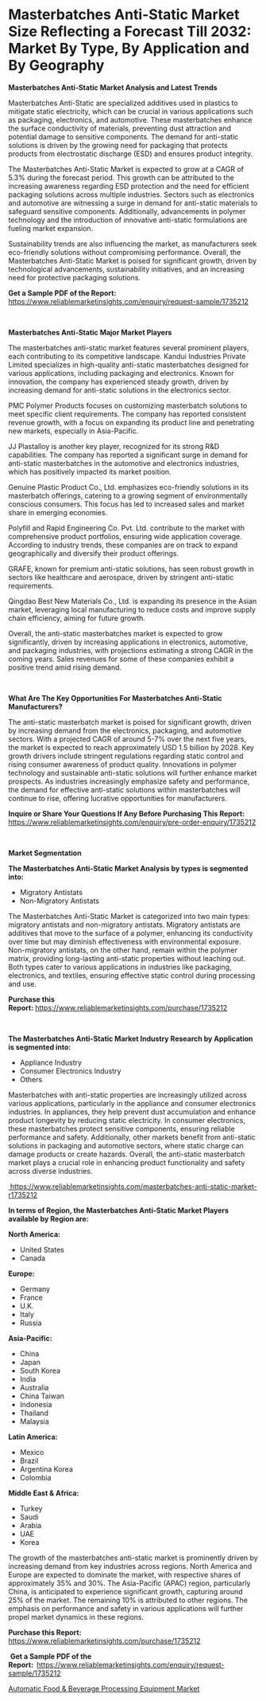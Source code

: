 <p><h1>Masterbatches Anti-Static Market Size Reflecting a Forecast Till 2032: Market By Type, By Application and By Geography</h1></p><p><strong>Masterbatches Anti-Static Market Analysis and Latest Trends</strong></p>
<p><p>Masterbatches Anti-Static are specialized additives used in plastics to mitigate static electricity, which can be crucial in various applications such as packaging, electronics, and automotive. These masterbatches enhance the surface conductivity of materials, preventing dust attraction and potential damage to sensitive components. The demand for anti-static solutions is driven by the growing need for packaging that protects products from electrostatic discharge (ESD) and ensures product integrity.</p><p>The Masterbatches Anti-Static Market is expected to grow at a CAGR of 5.3% during the forecast period. This growth can be attributed to the increasing awareness regarding ESD protection and the need for efficient packaging solutions across multiple industries. Sectors such as electronics and automotive are witnessing a surge in demand for anti-static materials to safeguard sensitive components. Additionally, advancements in polymer technology and the introduction of innovative anti-static formulations are fueling market expansion.</p><p>Sustainability trends are also influencing the market, as manufacturers seek eco-friendly solutions without compromising performance. Overall, the Masterbatches Anti-Static Market is poised for significant growth, driven by technological advancements, sustainability initiatives, and an increasing need for protective packaging solutions.</p></p>
<p><strong>Get a Sample PDF of the Report:&nbsp;</strong> <a href="https://www.reliablemarketinsights.com/enquiry/request-sample/1735212?utm_campaign=1937&utm_medium=2&utm_source=Github&utm_content=ia&utm_term=25032025&utm_id=masterbatches-anti-static">https://www.reliablemarketinsights.com/enquiry/request-sample/1735212</a></p>
<p>&nbsp;</p>
<p><strong>Masterbatches Anti-Static Major Market Players</strong></p>
<p><p>The masterbatches anti-static market features several prominent players, each contributing to its competitive landscape. Kandui Industries Private Limited specializes in high-quality anti-static masterbatches designed for various applications, including packaging and electronics. Known for innovation, the company has experienced steady growth, driven by increasing demand for anti-static solutions in the electronics sector.</p><p>PMC Polymer Products focuses on customizing masterbatch solutions to meet specific client requirements. The company has reported consistent revenue growth, with a focus on expanding its product line and penetrating new markets, especially in Asia-Pacific.</p><p>JJ Plastalloy is another key player, recognized for its strong R&D capabilities. The company has reported a significant surge in demand for anti-static masterbatches in the automotive and electronics industries, which has positively impacted its market position.</p><p>Genuine Plastic Product Co., Ltd. emphasizes eco-friendly solutions in its masterbatch offerings, catering to a growing segment of environmentally conscious consumers. This focus has led to increased sales and market share in emerging economies.</p><p>Polyfill and Rapid Engineering Co. Pvt. Ltd. contribute to the market with comprehensive product portfolios, ensuring wide application coverage. According to industry trends, these companies are on track to expand geographically and diversify their product offerings.</p><p>GRAFE, known for premium anti-static solutions, has seen robust growth in sectors like healthcare and aerospace, driven by stringent anti-static requirements.</p><p>Qingdao Best New Materials Co., Ltd. is expanding its presence in the Asian market, leveraging local manufacturing to reduce costs and improve supply chain efficiency, aiming for future growth.</p><p>Overall, the anti-static masterbatches market is expected to grow significantly, driven by increasing applications in electronics, automotive, and packaging industries, with projections estimating a strong CAGR in the coming years. Sales revenues for some of these companies exhibit a positive trend amid rising demand.</p></p>
<p>&nbsp;</p>
<p><strong>What Are The Key Opportunities For Masterbatches Anti-Static Manufacturers?</strong></p>
<p><p>The anti-static masterbatch market is poised for significant growth, driven by increasing demand from the electronics, packaging, and automotive sectors. With a projected CAGR of around 5-7% over the next five years, the market is expected to reach approximately USD 1.5 billion by 2028. Key growth drivers include stringent regulations regarding static control and rising consumer awareness of product quality. Innovations in polymer technology and sustainable anti-static solutions will further enhance market prospects. As industries increasingly emphasize safety and performance, the demand for effective anti-static solutions within masterbatches will continue to rise, offering lucrative opportunities for manufacturers.</p></p>
<p><strong>Inquire or Share Your Questions If Any Before Purchasing This Report:</strong> <a href="https://www.reliablemarketinsights.com/enquiry/pre-order-enquiry/1735212?utm_campaign=1937&utm_medium=2&utm_source=Github&utm_content=ia&utm_term=25032025&utm_id=masterbatches-anti-static">https://www.reliablemarketinsights.com/enquiry/pre-order-enquiry/1735212</a></p>
<p>&nbsp;</p>
<p><strong>Market Segmentation</strong></p>
<p><strong>The Masterbatches Anti-Static Market Analysis by types is segmented into:</strong></p>
<p><ul><li>Migratory Antistats</li><li>Non-Migratory Antistats</li></ul></p>
<p><p>The Masterbatches Anti-Static Market is categorized into two main types: migratory antistats and non-migratory antistats. Migratory antistats are additives that move to the surface of a polymer, enhancing its conductivity over time but may diminish effectiveness with environmental exposure. Non-migratory antistats, on the other hand, remain within the polymer matrix, providing long-lasting anti-static properties without leaching out. Both types cater to various applications in industries like packaging, electronics, and textiles, ensuring effective static control during processing and use.</p></p>
<p><strong>Purchase this Report:&nbsp;</strong><a href="https://www.reliablemarketinsights.com/purchase/1735212?utm_campaign=1937&utm_medium=2&utm_source=Github&utm_content=ia&utm_term=25032025&utm_id=masterbatches-anti-static">https://www.reliablemarketinsights.com/purchase/1735212</a></p>
<p>&nbsp;</p>
<p><strong>The Masterbatches Anti-Static Market Industry Research by Application is segmented into:</strong></p>
<p><ul><li>Appliance Industry</li><li>Consumer Electronics Industry</li><li>Others</li></ul></p>
<p><p>Masterbatches with anti-static properties are increasingly utilized across various applications, particularly in the appliance and consumer electronics industries. In appliances, they help prevent dust accumulation and enhance product longevity by reducing static electricity. In consumer electronics, these masterbatches protect sensitive components, ensuring reliable performance and safety. Additionally, other markets benefit from anti-static solutions in packaging and automotive sectors, where static charge can damage products or create hazards. Overall, the anti-static masterbatch market plays a crucial role in enhancing product functionality and safety across diverse industries.</p></p>
<p><a href="https://www.reliablemarketinsights.com/masterbatches-anti-static-market-r1735212?utm_campaign=1937&utm_medium=2&utm_source=Github&utm_content=ia&utm_term=25032025&utm_id=masterbatches-anti-static">&nbsp;https://www.reliablemarketinsights.com/masterbatches-anti-static-market-r1735212</a></p>
<p><strong>In terms of Region, the Masterbatches Anti-Static Market Players available by Region are:</strong></p>
<p>
    <p> <strong> North America: </strong>
        <ul>
            <li>United States</li>
            <li>Canada</li>
        </ul>
        </p> 
    <p> <strong> Europe: </strong>
        <ul>
            <li>Germany</li>
            <li>France</li>
            <li>U.K.</li>
            <li>Italy</li>
            <li>Russia</li>
        </ul>
        </p> 
    <p> <strong> Asia-Pacific: </strong>
        <ul>
            <li>China</li>
            <li>Japan</li>
            <li>South Korea</li>
            <li>India</li>
            <li>Australia</li>
            <li>China Taiwan</li>
            <li>Indonesia</li>
            <li>Thailand</li>
            <li>Malaysia</li>
        </ul>
        </p> 
    <p> <strong> Latin America: </strong>
        <ul>
            <li>Mexico</li>
            <li>Brazil</li>
            <li>Argentina Korea</li>
            <li>Colombia</li>
        </ul>
        </p> 
    <p> <strong> Middle East & Africa: </strong>
        <ul>
            <li>Turkey</li>
            <li>Saudi</li>
            <li>Arabia</li>
            <li>UAE</li>
            <li>Korea</li>
        </ul>
    </p>
    </p>
<p><p>The growth of the masterbatches anti-static market is prominently driven by increasing demand from key industries across regions. North America and Europe are expected to dominate the market, with respective shares of approximately 35% and 30%. The Asia-Pacific (APAC) region, particularly China, is anticipated to experience significant growth, capturing around 25% of the market. The remaining 10% is attributed to other regions. The emphasis on performance and safety in various applications will further propel market dynamics in these regions.</p></p>
<p><strong>Purchase this Report: </strong><a href="https://www.reliablemarketinsights.com/purchase/1735212?utm_campaign=1937&utm_medium=2&utm_source=Github&utm_content=ia&utm_term=25032025&utm_id=masterbatches-anti-static">https://www.reliablemarketinsights.com/purchase/1735212</a></p>
<p>&nbsp;<strong>Get a Sample PDF of the Report:&nbsp;&nbsp;</strong><a href="https://www.reliablemarketinsights.com/enquiry/request-sample/1735212?utm_campaign=1937&utm_medium=2&utm_source=Github&utm_content=ia&utm_term=25032025&utm_id=masterbatches-anti-static">https://www.reliablemarketinsights.com/enquiry/request-sample/1735212</a></p>
<p><strong></strong></p>
<p><p><a href="https://github.com/bmorecock/Market-Research-Report-List-6/blob/main/automatic-food-beverage-processing-equipment-market.md?utm_campaign=1937&utm_medium=2&utm_source=Github&utm_content=ia&utm_term=25032025&utm_id=masterbatches-anti-static">Automatic Food & Beverage Processing Equipment Market</a></p></p>